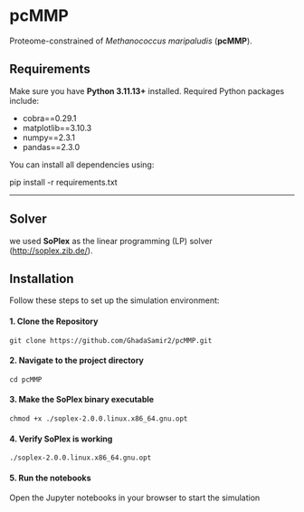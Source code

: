 # pcMMP

Proteome-constrained of *Methanococcus maripaludis* (**pcMMP**). 

## Requirements

Make sure you have **Python 3.11.13+** installed. Required Python packages include:

- cobra==0.29.1  
- matplotlib==3.10.3  
- numpy==2.3.1  
- pandas==2.3.0  

You can install all dependencies using:

  pip install -r requirements.txt

---
## Solver
we used  **SoPlex** as the linear programming (LP) solver (http://soplex.zib.de/).

## Installation

Follow these steps to set up the simulation environment:

#### 1. Clone the Repository

    git clone https://github.com/GhadaSamir2/pcMMP.git

#### 2. Navigate to the project directory
    cd pcMMP

#### 3. Make the SoPlex binary executable
    chmod +x ./soplex-2.0.0.linux.x86_64.gnu.opt
#### 4. Verify SoPlex is working
    ./soplex-2.0.0.linux.x86_64.gnu.opt

#### 5. Run the notebooks
Open the Jupyter notebooks in your browser to start the simulation


